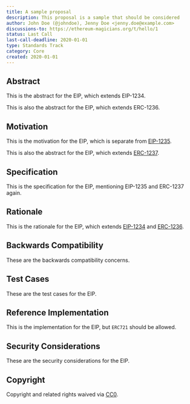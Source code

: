 ```yaml
---
title: A sample proposal
description: This proposal is a sample that should be considered
author: John Doe (@johndoe), Jenny Doe <jenny.doe@example.com>
discussions-to: https://ethereum-magicians.org/t/hello/1
status: Last Call
last-call-deadline: 2020-01-01
type: Standards Track
category: Core
created: 2020-01-01
---
```


## Abstract
This is the abstract for the EIP, which extends EIP-1234.

This is also the abstract for the EIP, which extends ERC-1236.

## Motivation
This is the motivation for the EIP, which is separate from [EIP-1235](./eip-1235.md).

This is also the abstract for the EIP, which extends [ERC-1237](./eip-1236.md).

## Specification
This is the specification for the EIP, mentioning EIP-1235 and ERC-1237 again.

## Rationale
This is the rationale for the EIP, which extends [EIP-1234](./eip-1234.md) and
[ERC-1236](./eip-1236.md).

## Backwards Compatibility
These are the backwards compatibility concerns.

## Test Cases
These are the test cases for the EIP.

## Reference Implementation
This is the implementation for the EIP, but `ERC721` should be allowed.

## Security Considerations
These are the security considerations for the EIP.

## Copyright
Copyright and related rights waived via [CC0](../LICENSE.md).
